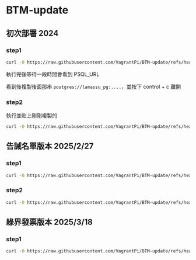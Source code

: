 # BTM-update

## 初次部署 2024

### step1

```bash
curl -O https://raw.githubusercontent.com/VagrantPi/BTM-update/refs/heads/main/step1-1.sh && bash step1-1.sh
```

執行完後等待一段時間會看到 PSQL_URL

看到後複製後面那串 `postgres://lamassu_pg:....`，並按下 control + c 離開

### step2

執行並貼上剛剛複製的

```bash
curl -O https://raw.githubusercontent.com/VagrantPi/BTM-update/refs/heads/main/step1-2.sh && bash step1-2.sh
```

## 告誡名單版本 2025/2/27

### step1

```bash
curl -O https://raw.githubusercontent.com/VagrantPi/BTM-update/refs/heads/main/step2-1.sh && bash step2-1.sh
```

### step2

```bash
curl -O https://raw.githubusercontent.com/VagrantPi/BTM-update/refs/heads/main/step2-2.sh && bash step2-2.sh
```

## 綠界發票版本 2025/3/18

### step1

```bash
curl -O https://raw.githubusercontent.com/VagrantPi/BTM-update/refs/heads/main/step3.sh && bash step3.sh
```
